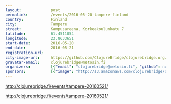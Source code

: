 ```yaml
---
layout:             post
permalink:          /events/2016-05-20-tampere-finland
country:            Finland
city:               Tampere
street:             Kampusareena, Korkeakoulunkatu 7
latitude:           61.4511054
longitude:          23.8633651
start-date:         2016-05-20
end-date:           2016-05-21
registration-url:
city-image-url:     https://github.com/ClojureBridge/clojurebridge.org/raw/master/app/assets/images/events/tampere-finland.jpg
gravatar-email:     clojurebridge@metosin.fi
organizers:         [{"email": "clojurebridge@metosin.fi", "github": null, "name": "ClojureBridge Finland", "twitter": "ClojureBridgeFI"}]
sponsors:           [{"image": "http://s3.amazonaws.com/clojurebridge/original/110/gofore-logo.png?1462550860", "name": "Gofore Oy", "url": "http://www.gofore.com/"}, {"image": "http://s3.amazonaws.com/clojurebridge/original/107/metosin.png?1462423126", "name": "Metosin Oy", "url": "http://www.metosin.fi/"}, {"image": "http://s3.amazonaws.com/clojurebridge/original/109/solita_logo_dark.png?1462550783", "name": "Solita Oy", "url": "http://www.solita.fi/"}, {"image": "http://s3.amazonaws.com/clojurebridge/original/108/syk.jpg?1462423160", "name": "Suomen Yliopistokiinteistöt Oy", "url": "http://sykoy.fi/etusivu/"}]
---
```


http://clojurebridge.fi/events/tampere-20160521/

http://clojurebridge.fi/events/tampere-20160521/
